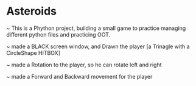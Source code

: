 # Asteroids

~ This is a Phython project, building a small game to practice managing different python files
and practicing OOT.

~ made a BLACK screen window, and Drawn the player [a Trinagle with a CircleShape HITBOX]

~ made a Rotation to the player, so he can rotate left and right

~ made a Forward and Backward movement for the player
